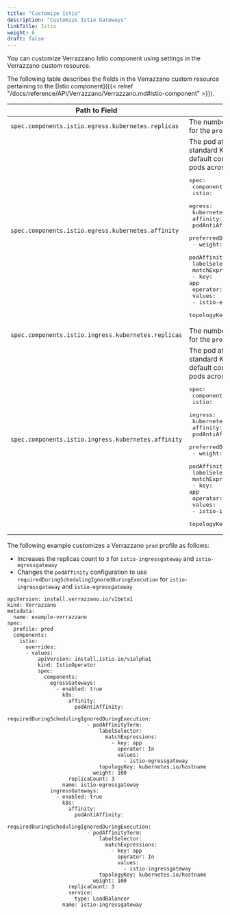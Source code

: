 ```yaml
---
title: "Customize Istio"
description: "Customize Istio Gateways"
linkTitle: Istio
weight: 6
draft: false
---
```


You can customize Verrazzano Istio component using settings in the Verrazzano custom resource.

The following table describes the fields in the Verrazzano custom resource pertaining to the [Istio component]({{< relref "/docs/reference/API/Verrazzano/Verrazzano.md#istio-component" >}}).

| Path to Field                                       | Description |
| --- | --- |
| `spec.components.istio.egress.kubernetes.replicas`  | The number of pods to replicate.  The default is `2` for the `prod` profile and `1` for all other profiles. |
| `spec.components.istio.egress.kubernetes.affinity`  | The pod affinity definition expressed as a standard Kubernetes [affinity](https://kubernetes.io/docs/concepts/scheduling-eviction/assign-pod-node/#affinity-and-anti-affinity) definition.  The default configuration spreads the Istio gateway pods across the available nodes. <pre>spec:<br>  components:<br>    istio:<br>      egress:<br>        kubernetes:<br>          affinity:<br>            podAntiAffinity:<br>              preferredDuringSchedulingIgnoredDuringExecution:<br>                - weight: 100<br>                  podAffinityTerm:<br>                    labelSelector:<br>                      matchExpressions:<br>                        - key: app<br>                          operator: In<br>                          values:<br>                            - istio-egressgateway<br>                    topologyKey: kubernetes.io/hostname</pre>  |
| `spec.components.istio.ingress.kubernetes.replicas` | The number of pods to replicate.  The default is `2` for the `prod` profile and `1` for all other profiles. |
| `spec.components.istio.ingress.kubernetes.affinity` | The pod affinity definition expressed as a standard Kubernetes [affinity](https://kubernetes.io/docs/concepts/scheduling-eviction/assign-pod-node/#affinity-and-anti-affinity) definition.  The default configuration spreads the Istio gateway pods across the available nodes. <pre>spec:<br>  components:<br>    istio:<br>      ingress:<br>        kubernetes:<br>          affinity:<br>            podAntiAffinity:<br>              preferredDuringSchedulingIgnoredDuringExecution:<br>                - weight: 100<br>                  podAffinityTerm:<br>                    labelSelector:<br>                      matchExpressions:<br>                        - key: app<br>                          operator: In<br>                          values:<br>                            - istio-ingressgateway<br>                    topologyKey: kubernetes.io/hostname</pre> |

The following example customizes a Verrazzano `prod` profile as follows:
* Increases the replicas count to `3` for `istio-ingressgateway` and `istio-egressgateway`
* Changes the `podAffinity` configuration to use `requiredDuringSchedulingIgnoredDuringExecution` for `istio-ingressgateway` and `istio-egressgateway`

 ```
 apiVersion: install.verrazzano.io/v1beta1
 kind: Verrazzano
 metadata:
   name: example-verrazzano
 spec:
   profile: prod
   components:
     istio:
       overrides:
       - values:
           apiVersion: install.istio.io/v1alpha1
           kind: IstioOperator
           spec:
             components:
               egressGateways:
                 - enabled: true
                   k8s:
                     affinity:
                       podAntiAffinity:
                         requiredDuringSchedulingIgnoredDuringExecution:
                           - podAffinityTerm:
                               labelSelector:
                                 matchExpressions:
                                   - key: app
                                     operator: In
                                     values:
                                       - istio-egressgateway
                               topologyKey: kubernetes.io/hostname
                             weight: 100
                     replicaCount: 3
                   name: istio-egressgateway
               ingressGateways:
                 - enabled: true
                   k8s:
                     affinity:
                       podAntiAffinity:
                         requiredDuringSchedulingIgnoredDuringExecution:
                           - podAffinityTerm:
                               labelSelector:
                                 matchExpressions:
                                   - key: app
                                     operator: In
                                     values:
                                       - istio-ingressgateway
                               topologyKey: kubernetes.io/hostname
                             weight: 100
                     replicaCount: 3
                     service:
                       type: LoadBalancer
                   name: istio-ingressgateway
 ```
